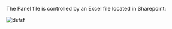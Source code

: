 The Panel file is controlled by an Excel file located in Sharepoint:

![dsfsf](https://user-images.githubusercontent.com/30461090/72446700-4fc25c00-37b4-11ea-97c0-dd4ed39868d4.jpg)
